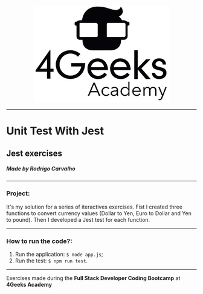 <p align="center">
  <img src="./src/img/4geeks.jpg">
</p>

------------

# Unit Test With Jest

## Jest exercises

##### Made by Rodrigo Carvalho

------------

### Project:
 
It's my solution for a series of iteractives exercises.
Fist I created three functions to convert currency values (Dollar to Yen, Euro to Dollar and Yen to pound). Then I developed a Jest test for each function.

------------

### How to run the code?:
1. Run the application: `$ node app.js`;
1. Run the test: `$ npm run test`.

------------

Exercises made during the **Full Stack Developer Coding Bootcamp** at **4Geeks Academy**